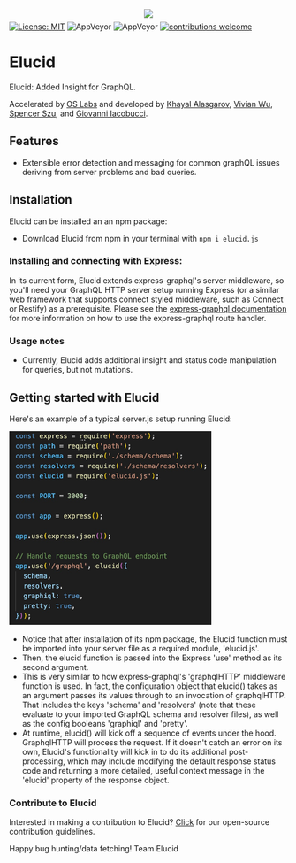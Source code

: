 <p align="center"><img src="demo/client/gatsby/website/src/assets/images/Elucid_Logo1.jpg" height="250px" style="margin-top: 10px; margin-bottom: -10px;"></p>

[![License: MIT](https://img.shields.io/badge/license-ISC-yellow.svg)](https://opensource.org/licenses/ISC)
![AppVeyor](https://img.shields.io/badge/build-passing-brightgreen.svg)
![AppVeyor](https://img.shields.io/badge/version-1.0.0-blue.svg)
[![contributions welcome](https://img.shields.io/badge/contributions-welcome-brightgreen.svg?style=flat)](https://github.com/oslabs-beta/Quell/issues)

# Elucid

Elucid: Added Insight for GraphQL.

Accelerated by [OS Labs](https://github.com/oslabs-beta/) and developed by [Khayal Alasgarov](https://github.com/Alasgaroff), [Vivian Wu](https://github.com/vw-in-github), [Spencer Szu](https://github.com/Szuay), and [Giovanni Iacobucci](https://github.com/garyiacobucci).

## Features

- Extensible error detection and messaging for common graphQL issues deriving from server problems and bad queries.

## Installation

Elucid can be installed an an npm package:

- Download Elucid from npm in your terminal with `npm i elucid.js`

### Installing and connecting with Express:

In its current form, Elucid extends express-graphql's server middleware, so you'll need your GraphQL HTTP server setup running Express (or a similar web framework that supports connect styled middleware, such as Connect or Restify) as a prerequisite. Please see the [express-graphql documentation](https://github.com/graphql/express-graphql/blob/main/README.md) for more information on how to use the express-graphql route handler.

### Usage notes

- Currently, Elucid adds additional insight and status code manipulation for queries, but not mutations.

## Getting started with Elucid

Here's an example of a typical server.js setup running Elucid: 

<img src="./elucid/assets/server-setup.jpg" height="350px"></img>

- Notice that after installation of its npm package, the Elucid function must be imported into your server file as a required module, 'elucid.js'.
- Then, the elucid function is passed into the Express 'use' method as its second argument.
- This is very similar to how express-graphql's 'graphqlHTTP' middleware function is used. In fact, the configuration object that elucid() takes as an argument passes its values through to an invocation of graphqlHTTP. That includes the keys 'schema' and 'resolvers' (note that these evaluate to your imported GraphQL schema and resolver files), as well as the config booleans 'graphiql' and 'pretty'.
- At runtime, elucid() will kick off a sequence of events under the hood. GraphqlHTTP will process the request. If it doesn't catch an error on its own, Elucid's functionality will kick in to do its additional post-processing, which may include modifying the default response status code and returning a more detailed, useful context message in the 'elucid' property of the response object.

### Contribute to Elucid

Interested in making a contribution to Elucid? [Click](./CONTRIBUTING.md) for our open-source contribution guidelines.

Happy bug hunting/data fetching!
Team Elucid